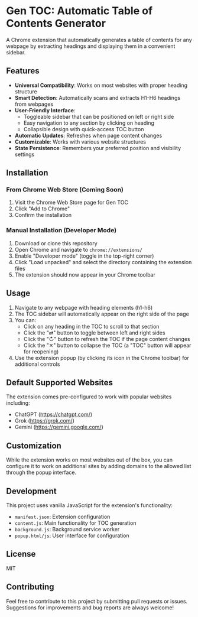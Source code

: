 # Gen TOC: Automatic Table of Contents Generator

A Chrome extension that automatically generates a table of contents for any webpage by extracting headings and displaying them in a convenient sidebar.

## Features

- **Universal Compatibility**: Works on most websites with proper heading structure
- **Smart Detection**: Automatically scans and extracts H1-H6 headings from webpages
- **User-Friendly Interface**: 
  - Toggleable sidebar that can be positioned on left or right side
  - Easy navigation to any section by clicking on heading
  - Collapsible design with quick-access TOC button
- **Automatic Updates**: Refreshes when page content changes
- **Customizable**: Works with various website structures
- **State Persistence**: Remembers your preferred position and visibility settings

## Installation

### From Chrome Web Store (Coming Soon)

1. Visit the Chrome Web Store page for Gen TOC
2. Click "Add to Chrome"
3. Confirm the installation

### Manual Installation (Developer Mode)

1. Download or clone this repository
2. Open Chrome and navigate to `chrome://extensions/`
3. Enable "Developer mode" (toggle in the top-right corner)
4. Click "Load unpacked" and select the directory containing the extension files
5. The extension should now appear in your Chrome toolbar

## Usage

1. Navigate to any webpage with heading elements (h1-h6)
2. The TOC sidebar will automatically appear on the right side of the page
3. You can:
   - Click on any heading in the TOC to scroll to that section
   - Click the "⇄" button to toggle between left and right sides
   - Click the "↻" button to refresh the TOC if the page content changes
   - Click the "✕" button to collapse the TOC (a "TOC" button will appear for reopening)
4. Use the extension popup (by clicking its icon in the Chrome toolbar) for additional controls

## Default Supported Websites

The extension comes pre-configured to work with popular websites including:
- ChatGPT (https://chatgpt.com/)
- Grok (https://grok.com/)
- Gemini (https://gemini.google.com/)

## Customization

While the extension works on most websites out of the box, you can configure it to work on additional sites by adding domains to the allowed list through the popup interface.

## Development

This project uses vanilla JavaScript for the extension's functionality:
- `manifest.json`: Extension configuration
- `content.js`: Main functionality for TOC generation
- `background.js`: Background service worker
- `popup.html/js`: User interface for configuration

## License

MIT

## Contributing

Feel free to contribute to this project by submitting pull requests or issues. Suggestions for improvements and bug reports are always welcome! 